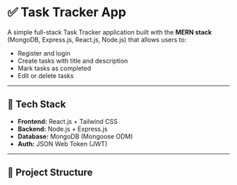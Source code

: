 # ✅ Task Tracker App

A simple full-stack Task Tracker application built with the **MERN stack** (MongoDB, Express.js, React.js, Node.js) that allows users to:

- Register and login
- Create tasks with title and description
- Mark tasks as completed
- Edit or delete tasks

---

## 🚀 Tech Stack

- **Frontend:** React.js + Tailwind CSS
- **Backend:** Node.js + Express.js
- **Database:** MongoDB (Mongoose ODM)
- **Auth:** JSON Web Token (JWT)

---

## 📂 Project Structure

